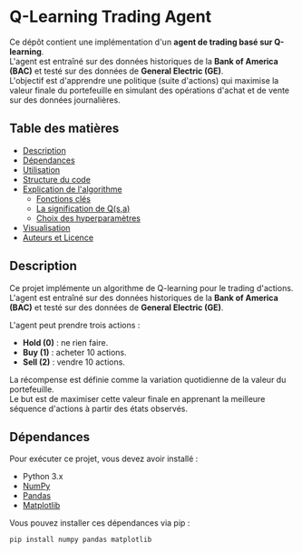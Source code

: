 # Q-Learning Trading Agent

Ce dépôt contient une implémentation d'un **agent de trading basé sur Q-learning**.  
L'agent est entraîné sur des données historiques de la **Bank of America (BAC)** et testé sur des données de **General Electric (GE)**.  
L'objectif est d'apprendre une politique (suite d'actions) qui maximise la valeur finale du portefeuille en simulant des opérations d'achat et de vente sur des données journalières.

## Table des matières

- [Description](#description)
- [Dépendances](#dépendances)
- [Utilisation](#utilisation)
- [Structure du code](#structure-du-code)
- [Explication de l'algorithme](#explication-de-lalgorithme)
  - [Fonctions clés](#fonctions-clés)
  - [La signification de Q(s,a)](#la-signification-de-qs-a)
  - [Choix des hyperparamètres](#choix-des-hyperparamètres)
- [Visualisation](#visualisation)
- [Auteurs et Licence](#auteurs-et-licence)

## Description

Ce projet implémente un algorithme de Q-learning pour le trading d'actions.  
L'agent est entraîné sur des données historiques de la **Bank of America (BAC)** et testé sur des données de **General Electric (GE)**.

L'agent peut prendre trois actions :
- **Hold (0)** : ne rien faire.
- **Buy (1)** : acheter 10 actions.
- **Sell (2)** : vendre 10 actions.

La récompense est définie comme la variation quotidienne de la valeur du portefeuille.  
Le but est de maximiser cette valeur finale en apprenant la meilleure séquence d'actions à partir des états observés.

## Dépendances

Pour exécuter ce projet, vous devez avoir installé :
- Python 3.x
- [NumPy](https://numpy.org/)
- [Pandas](https://pandas.pydata.org/)
- [Matplotlib](https://matplotlib.org/)

Vous pouvez installer ces dépendances via pip :

```bash
pip install numpy pandas matplotlib
